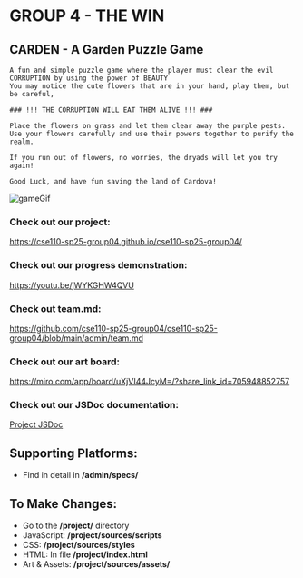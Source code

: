 # GROUP 4 - THE WIN

## CARDEN - A Garden Puzzle Game

```
A fun and simple puzzle game where the player must clear the evil CORRUPTION by using the power of BEAUTY
You may notice the cute flowers that are in your hand, play them, but be careful, 

### !!! THE CORRUPTION WILL EAT THEM ALIVE !!! ###

Place the flowers on grass and let them clear away the purple pests.
Use your flowers carefully and use their powers together to purify the realm.

If you run out of flowers, no worries, the dryads will let you try again!

Good Luck, and have fun saving the land of Cardova!
```
![gameGif](https://github.com/user-attachments/assets/89d91c40-2dfb-4762-be6b-2928ce864673)

### Check out our project:

https://cse110-sp25-group04.github.io/cse110-sp25-group04/

### Check out our progress demonstration:

https://youtu.be/jWYKGHW4QVU

### Check out team.md:

https://github.com/cse110-sp25-group04/cse110-sp25-group04/blob/main/admin/team.md

### Check out our art board:

https://miro.com/app/board/uXjVI44JcyM=/?share_link_id=705948852757



### Check out our JSDoc documentation:

[Project JSDoc](https://cse110-sp25-group04.github.io/cse110-sp25-group04/docs/index.html)




## Supporting Platforms:

- Find in detail in **/admin/specs/**

## To Make Changes:

- Go to the **/project/** directory
- JavaScript: **/project/sources/scripts**
- CSS: **/project/sources/styles**
- HTML: In file **/project/index.html**
- Art & Assets: **/project/sources/assets/**
